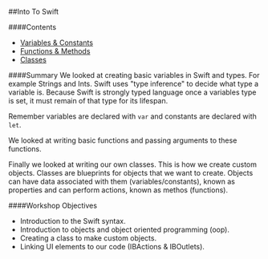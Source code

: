 ##Into To Swift

####Contents
+ [Variables & Constants](https://github.com/KyleGoslan/App-Workshops/blob/master/01%20-%20Intro%20%26%20Objects/Variables-And-Constants.md)  
+ [Functions & Methods](https://github.com/KyleGoslan/App-Workshops/blob/master/01%20-%20Intro%20%26%20Objects/Functions-And-Methods.md)  
+ [Classes](https://github.com/KyleGoslan/App-Workshops/blob/master/01%20-%20Intro%20%26%20Objects/Classes.md)  

####Summary
We looked at creating basic variables in Swift and types. For example Strings and Ints. Swift uses "type inference" to decide what type a variable is. Because Swift is strongly typed language once a variables type is set, it must remain of that type for its lifespan. 

Remember variables are declared with `var` and constants are declared with `let`. 

We looked at writing basic functions and passing arguments to these functions. 

Finally we looked at writing our own classes. This is how we create custom objects. Classes are blueprints for objects that we want to create. Objects can have data associated with them (variables/constants), known as properties and can perform actions, known as methos (functions).

####Workshop Objectives
+ Introduction to the Swift syntax.	
+ Introduction to objects and object oriented programming (oop).	
+ Creating a class to make custom objects.	
+ Linking UI elements to our code (IBActions & IBOutlets).	
